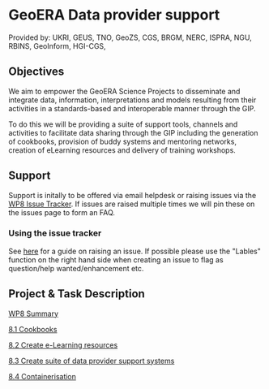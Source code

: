# GeoERA Data provider support

Provided by: UKRI, GEUS, TNO, GeoZS, CGS, BRGM, NERC, ISPRA, NGU, RBINS, GeoInform, HGI-CGS, 

## Objectives

We aim to empower the GeoERA Science Projects to disseminate and integrate data, information, interpretations and models resulting from their activities in a standards-based and interoperable manner through the GIP.

To do this we will be providing a suite of support tools, channels and activities to facilitate data sharing through the GIP including the generation of cookbooks, provision of buddy systems and mentoring networks, creation of eLearning resources and delivery of training workshops.

## Support

Support is initally to be offered via email helpdesk or raising issues via the [WP8 Issue Tracker](https://github.com/GeoEra-GIP/WP8-Support/issues). If issues are raised multiple times we will pin these on the issues page to form an FAQ. 

### Using the issue tracker

See [here](https://help.github.com/articles/creating-an-issue/) for a guide on raising an issue. If possible please use the "Lables" function on the right hand side when creating an issue to flag as question/help wanted/enhancement etc.     

## Project & Task Description

[WP8 Summary](https://github.com/GeoEra-GIP/WP8-Support/blob/master/Summary.md)

[8.1 Cookbooks](https://github.com/GeoEra-GIP/WP8-Support/blob/master/Cookbooks.md)

[8.2 Create e-Learning resources](https://github.com/GeoEra-GIP/WP8-Support/blob/master/e-Learning.md)

[8.3 Create suite of data provider support systems](https://github.com/GeoEra-GIP/WP8-Support/blob/master/Support.md)

[8.4 Containerisation](https://github.com/GeoEra-GIP/WP8-Support/blob/master/Containerisation.md)
